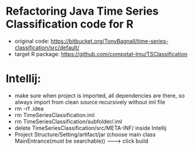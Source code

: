 # Refactoring Java Time Series Classification code for R 
- original code: https://bitbucket.org/TonyBagnall/time-series-classification/src/default/
- target R package: https://github.com/compstat-lmu/TSClassification

# Intellij: 
- make sure when project is imported, all dependencies are there, so always import from clean source recursively without iml file
- rm -rf .idea
- rm TimeSeriesClassification.iml
- rm TimeSeriesClassification/subfolder/.iml
- delete TimeSeriesClassification/src/META-INF/  inside Intellij
- Project Structure/Setting/artifact/jar (choose main class MainEntrance(must be searchable)) ---> click build

